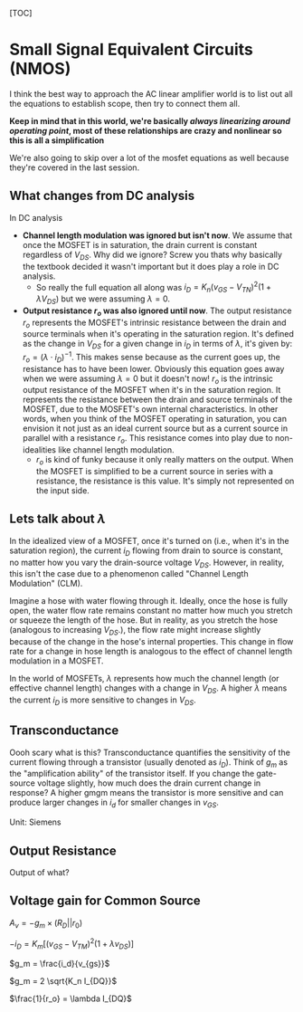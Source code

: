 [TOC]

# Small Signal Equivalent Circuits (NMOS)

I think the best way to approach the AC linear amplifier world is to list out all the equations to establish scope, then try to connect them all.

**Keep in mind that in this world, we're basically *always linearizing around operating point*, most of these relationships are crazy and nonlinear so this is all a simplification**

We're also going to skip over a lot of the mosfet equations as well because they're covered in the last session.

## What changes from DC analysis

In DC analysis

- **Channel length modulation was ignored but isn't now**. We assume that once the MOSFET is in saturation, the drain current is constant regardless of $V_{DS}$. Why did we ignore? Screw you thats why basically the textbook decided it wasn't important but it does play a role in DC analysis.
  - So really the full equation all along was $i_D = K_n(v_{GS}-V_{TN})^2(1+\lambda V_{DS})$ but we were assuming $\lambda=0$.
- **Output resistance $r_o$ was also ignored until now**. The output resistance $r_o$  represents the MOSFET's intrinsic resistance between the drain and  source terminals when it's operating in the saturation region. It's  defined as the change in $V_{DS}$ for a given change in $i_D$ in terms of $\lambda$, it's given by: $r_o = (\lambda \cdot i_D)^{-1}$. This makes sense because as the current goes up, the resistance has to have been lower. Obviously this equation goes away when we were assuming $\lambda=0$ but it doesn't now! $r_o$  is the intrinsic output resistance of the MOSFET when it's in the  saturation region. It represents the resistance between the drain and  source terminals of the MOSFET, due to the MOSFET's own internal  characteristics. In other words, when you think of the MOSFET operating in saturation,  you can envision it not just as an ideal current source but as a current source in parallel with a resistance $r_o$. This resistance comes into play due to non-idealities like channel length modulation.
  - $r_o$ is kind of funky because it only really matters on the output. When the MOSFET is simplified to be a current source in series with a resistance, the resistance is this value. It's simply not represented on the input side.

## Lets talk about $\lambda$

In the idealized view of a MOSFET, once it's turned on (i.e., when it's in the saturation region), the current $i_D$ flowing from drain to source is constant, no matter how you vary the drain-source voltage $V_{DS}$. However, in reality, this isn't the case due to a phenomenon called "Channel Length Modulation" (CLM).

Imagine a hose with water flowing through it. Ideally, once the hose is  fully open, the water flow rate remains constant no matter how much you  stretch or squeeze the length of the hose. But in reality, as you  stretch the hose (analogous to increasing $V_{DS}$.), the flow rate might increase slightly because of the change in the  hose's internal properties. This change in flow rate for a change in  hose length is analogous to the effect of channel length modulation in a MOSFET.

In the world of MOSFETs, $\lambda$ represents how much the channel length (or effective channel length) changes with a change in $V_{DS}$.  A higher $\lambda$ means the current $i_D$ is more sensitive to changes in $V_{DS}$.

## Transconductance

Oooh scary what is this? Transconductance quantifies the sensitivity of the current flowing through a transistor (usually denoted as $i_D$). Think of $g_m$ as the "amplification ability" of the transistor itself. If you change  the gate-source voltage slightly, how much does the drain current change in response? A higher gmgm means the transistor is more sensitive and can produce larger changes in $i_d$ for smaller changes in $v_{GS}$.

Unit: Siemens

## Output Resistance

Output of what?

## Voltage gain for Common Source

$A_v = -g_m \times (R_D || r_0)$







$-i_D =K_m[(v_{GS}-V_{TM})^2(1+\lambda v_{DS})]$

$g_m = \frac{i_d}{v_{gs}}$

$g_m = 2 \sqrt{K_n I_{DQ}}$

$\frac{1}{r_o} = \lambda I_{DQ}$

